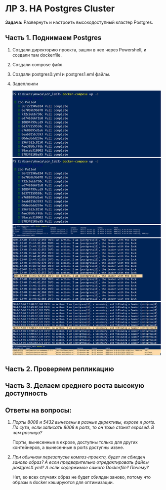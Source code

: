 # ЛР 3. HA Postgres Cluster

**Задача:** 
Развернуть и настроить высокодоступный кластер Postgres.

## Часть 1. Поднимаем Postgres
1. Создали директорию проекта, зашли в нее через Powershell, и создали там dockerfile.
2. Создали compose файл.
3. Создали postgres0.yml и postgres1.eml файлы.
4. Задеплоили
   
   ![image](https://github.com/Mayonnaise-Slap/ITMO-ICT-CompNet-2024/blob/lab3/lab3/4f280952-ab9b-47f3-beba-c2863e93ed5e%20(1).jfif)
   ![image](https://github.com/Mayonnaise-Slap/ITMO-ICT-CompNet-2024/blob/lab3/lab3/4f280952-ab9b-47f3-beba-c2863e93ed5e%20(1).jfif)
   ![image](https://github.com/Mayonnaise-Slap/ITMO-ICT-CompNet-2024/blob/lab3/lab3/1c350cdc-2ddc-4a9a-ba2b-6afc0ac28dd3.jfif)
   ![image](https://github.com/Mayonnaise-Slap/ITMO-ICT-CompNet-2024/blob/lab3/lab3/91f14a0d-aadb-44df-a2b9-e22f0eebfede.jfif)
   ![image](https://github.com/Mayonnaise-Slap/ITMO-ICT-CompNet-2024/blob/lab3/lab3/4c7090cd-3ce8-4d5c-b418-f5eab2cc3d14.jfif)
   ![image](https://github.com/Mayonnaise-Slap/ITMO-ICT-CompNet-2024/blob/lab3/lab3/c2030d7e-d5bd-4b8b-81b3-62f42e8c1e9b.jfif)

## Часть 2. Проверяем репликацию

## Часть 3. Делаем среднего роста высокую доступность

## Ответы на вопросы:
1. *Порты 8008 и 5432 вынесены в разные директивы, expose и ports. По сути, если записать 8008 в ports, то он тоже станет exposed. В
чем разница?*

   Порты, вынесенные в expose, доступны только для других контейнеров, а вынесенные в ports доступны извне.

3. *При обычном перезапуске композ-проекта, будет ли сбилден заново образ? А если предварительно отредактировать файлы
postgresX.yml? А если содержимое самого Dockerfile? Почему?*

   Нет, во всех случаях образ не будет сбилден заново, потому что образы в docker кэшируются для оптимизации.
